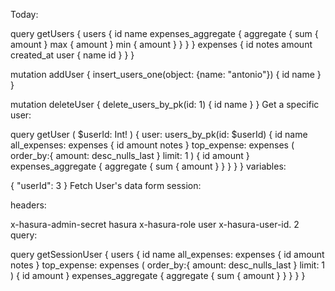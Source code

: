 Today:

query getUsers {
  users {
    id
    name
    expenses_aggregate {
      aggregate {
        sum {
          amount
        }
        max {
          amount
        }
        min {
          amount
        }
      }
    }
  }
  expenses {
    id
    notes
    amount
    created_at
    user {
      name
      id
    }
  }
}

mutation addUser {
  insert_users_one(object: {name: "antonio"}) {
    id
    name
  }
}

mutation deleteUser {
  delete_users_by_pk(id: 1) {
    id
    name
  }
}
Get a specific user:

query getUser (
  $userId: Int!
) {
  user: users_by_pk(id: $userId) {
    id
    name
    all_expenses: expenses {
      id
      amount
      notes
    }
    top_expense: expenses (
      order_by:{
        amount: desc_nulls_last
      }
      limit: 1
    ) { 
      id
      amount
    }
    expenses_aggregate {
      aggregate {
        sum {
          amount
        }
      }
    }
  }
}
variables:

{
  "userId": 3
}
Fetch User's data form session:

headers:

x-hasura-admin-secret   hasura
x-hasura-role           user
x-hasura-user-id.       2
query:

query getSessionUser {
  users {
    id
    name
    all_expenses: expenses {
      id
      amount
      notes
    }
    top_expense: expenses (
      order_by:{
        amount: desc_nulls_last
      }
      limit: 1
    ) { 
      id
      amount
    }
    expenses_aggregate {
      aggregate {
        sum {
          amount
        }
      }
    }
  }
}